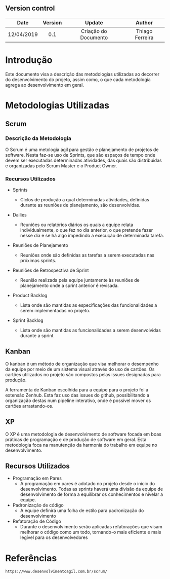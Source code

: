 ## Version control

|Date|Version|Update|Author|
|:--:|:----:|:-------:|:---:|
|12/04/2019|0.1|Criação do Documento|Thiago Ferreira|


# Introdução
Este documento visa a descrição das metodologias utilizadas ao decorrer do desenvolvimento do projeto, assim como, o que cada metodologia agrega ao desenvolvimento em geral.

# Metodologias Utilizadas

## Scrum
### Descrição da Metodologia
O Scrum é uma metologia ágil para gestão e planejamento de projetos de software.
Nesta faz-se uso de Sprints, que são espaços de tempo onde devem ser executadas determinadas atividades, das quais são distribuidas e organizadas pelo Scrum Master e o Product Owner. 

### Recursos Utilizados
* Sprints
    * Ciclos de produção a qual determinadas atividades, definidas durante as reuniões de planejamento, são desenvolvidas.

* Dailies
    * Reuniões ou relatórios diários os quais a equipe relata individualmente, o que fez no dia anterior, o que pretende fazer nesse dia e se há algo impedindo a execução de determinada tarefa.

* Reuniões de Planejamento
    * Reuniões onde são definidas as tarefas a serem executadas nas próximas sprints.
* Reuniões de Retrospectiva de Sprint
    * Reunião realizada pela equipe juntamente às reuniões de planejamento onde a sprint anterior é revisada.
* Product Backlog
    * Lista onde são mantidas as especificações das funcionalidades a serem implementadas no projeto.
* Sprint Backlog
    * Lista onde são mantidas as funcionalidades a serem desenvolvidas durante a sprint


## Kanban

O kanban é um método de organização que visa melhorar o desempenho da equipe por meio de um sistema visual através do uso de cartões. Os cartões utilizados no projeto são compostos pelas issues designadas para produção.

A ferramenta de Kanban escolhida para a equipe para o projeto foi a extensão Zenhub. Esta faz uso das issues do github, possibilitando a organização destas num pipeline interativo, onde é possível mover os cartões arrastando-os.


## XP 
O XP é uma metodologia de desenvolvimento de software focada em boas práticas de programação e de produção de software em geral. Esta metodologia foca na manutenção da harmonia do trabalho em equipe no desenvolvimento.
## Recursos Utilizados
* Programação em Pares
    * A programação em pares é adotado no projeto desde o início do desenvolvimento. Todas as sprints haverá uma divisão da equipe de desenvolvimento de forma a equilibrar os conhecimentos e nivelar a equipe.
* Padronização de código
    * A equipe definirá uma folha de estilo para padronização do desenvolvimento 
* Refatoração de Código
    * Durante o desenvolvimento serão aplicadas refatorações que visam melhorar o código como um todo, tornando-o mais eficiente e mais legível para os desenvolvedores

# Referências
    https://www.desenvolvimentoagil.com.br/scrum/